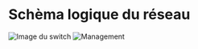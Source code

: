 # Schèma logique du réseau #

![Image du switch](/img/infra/reseau.jpg) 
![Management](/img/infra/admin.jpg) 